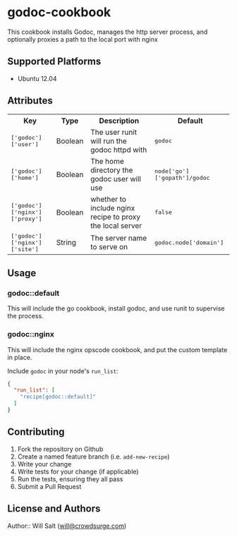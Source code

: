 # godoc-cookbook

This cookbook installs Godoc, manages the http server process, and optionally proxies a path to the local port with nginx

## Supported Platforms

- Ubuntu 12.04

## Attributes

<table>
  <tr>
    <th>Key</th>
    <th>Type</th>
    <th>Description</th>
    <th>Default</th>
  </tr>
  <tr>
    <td><tt>['godoc']['user']</tt></td>
    <td>Boolean</td>
    <td>The user runit will run the godoc httpd with</td>
    <td><tt>godoc</tt></td>
  </tr>
  <tr>
    <td><tt>['godoc']['home']</tt></td>
    <td>Boolean</td>
    <td>The home directory the godoc user will use</td>
    <td><tt>node['go']['gopath']/godoc</tt></td>
  </tr>
  <tr>
    <td><tt>['godoc']['nginx']['proxy']</tt></td>
    <td>Boolean</td>
    <td>whether to include nginx recipe to proxy the local server</td>
    <td><tt>false</tt></td>
  </tr>
  <tr>
    <td><tt>['godoc']['nginx']['site']</tt></td>
    <td>String</td>
    <td>The server name to serve on</td>
    <td><tt>godoc.node['domain']</tt></td>
  </tr>
</table>

## Usage

### godoc::default
This will include the go cookbook, install godoc, and use runit to supervise the process.

### godoc::nginx
This will include the nginx opscode cookbook, and put the custom template in place.

Include `godoc` in your node's `run_list`:

```json
{
  "run_list": [
    "recipe[godoc::default]"
  ]
}
```

## Contributing

1. Fork the repository on Github
2. Create a named feature branch (i.e. `add-new-recipe`)
3. Write your change
4. Write tests for your change (if applicable)
5. Run the tests, ensuring they all pass
6. Submit a Pull Request

## License and Authors

Author:: Will Salt (<will@crowdsurge.com>)
